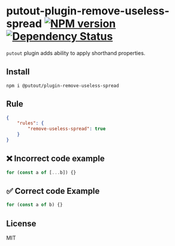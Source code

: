 # putout-plugin-remove-useless-spread [![NPM version][NPMIMGURL]][NPMURL] [![Dependency Status][DependencyStatusIMGURL]][DependencyStatusURL]

[NPMIMGURL]:                https://img.shields.io/npm/v/@putout/plugin-remove-useless-spread.svg?style=flat&longCache=true
[NPMURL]:                   https://npmjs.org/package/@putout/plugin-remove-useless-spread"npm"

[DependencyStatusURL]:      https://david-dm.org/coderaiser/putout?path=packages/plugin-remove-useless-spread
[DependencyStatusIMGURL]:   https://david-dm.org/coderaiser/putout.svg?path=packages/plugin-remove-useless-spread

`putout` plugin adds ability to apply shorthand properties.

## Install

```
npm i @putout/plugin-remove-useless-spread
```

## Rule

```json
{
    "rules": {
        "remove-useless-spread": true
    }
}
```

## ❌ Incorrect code example

```js
for (const a of [...b]) {}
```

## ✅ Correct code Example

```js
for (const a of b) {}
```

## License

MIT

